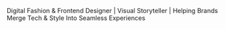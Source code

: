 Digital Fashion & Frontend Designer | Visual Storyteller | Helping Brands Merge Tech & Style Into Seamless Experiences